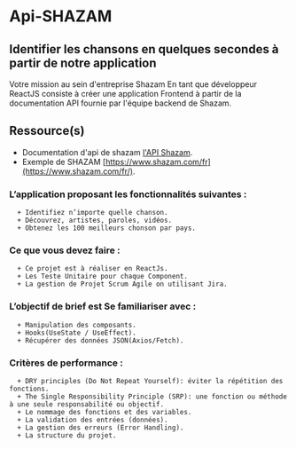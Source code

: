 # Api-SHAZAM
## Identifier les chansons en quelques secondes à partir de notre application

Votre mission au sein d'entreprise Shazam En tant que développeur ReactJS consiste à créer une application Frontend à partir de la documentation API fournie par l'équipe backend de Shazam.

## Ressource(s)
+ Documentation d'api de shazam [l'API Shazam](https://rapidapi.com/fr/apidojo/api/shazam/).
+ Exemple de SHAZAM [https://www.shazam.com/fr](https://www.shazam.com/fr/).

### L’application proposant les fonctionnalités suivantes :
      + Identifiez n’importe quelle chanson.
      + Découvrez, artistes, paroles, vidéos. 
      + Obtenez les 100 meilleurs chonson par pays. 
      
### Ce que vous devez faire :
      + Ce projet est à réaliser en ReactJs.
      + Les Teste Unitaire pour chaque Component. 
      + La gestion de Projet Scrum Agile on utilisant Jira.
      
### L’objectif de brief est Se familiariser avec :
      + Manipulation des composants.
      + Hooks(UseState / UseEffect). 
      + Récupérer des données JSON(Axios/Fetch).
      
### Critères de performance :
      +	DRY principles (Do Not Repeat Yourself): éviter la répétition des fonctions.
      +	The Single Responsibility Principle (SRP): une fonction ou méthode à une seule responsabilité ou objectif.
      +	Le nommage des fonctions et des variables.
      +	La validation des entrées (données).
      +	La gestion des erreurs (Error Handling).
      +	La structure du projet.

